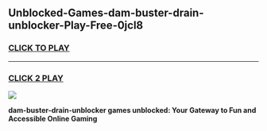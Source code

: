 
## Unblocked-Games-dam-buster-drain-unblocker-Play-Free-0jcl8
<h3>
<a href="https://premium76.site?title=dam-buster-drain-unblocker&ref=12A">CLICK TO PLAY</a></h3>
<hr>

<h3>
<a href="https://premium76.site?title=dam-buster-drain-unblocker&ref=12A">CLICK 2 PLAY</a>
  
</h3>

<a href="https://premium76.site?title=dam-buster-drain-unblocker&ref=12A"><img src="https://clearcache.store/games.png"></a>


**dam-buster-drain-unblocker games unblocked: Your Gateway to Fun and Accessible Online Gaming**
